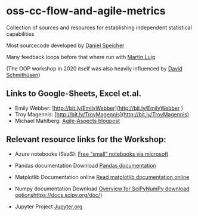 # oss-cc-flow-and-agile-metrics
Collection of sources and resources for establishing independent statistical capabilities

Most sourcecode developed by [Daniel Speicher](https://twitter.com/dsp_de)

Many feedback loops before that where run with [Martin Luig](https://twitter.com/leanluig)

(The OOP workshop in 2020 itself was also heavily influenced by [David Schmithüsen](https://twitter.com/schmithu))

## Links to Google-Sheets, Excel et.al.

* Emily Webber: [http://bit.ly/EmilyWebber](http://bit.ly/EmilyWebber )
* Troy Magennis: [http://bit.ly/TroyMagennis](http://bit.ly/TroyMagennis)
* Michael Mahlberg: [Agile-Aspects blogpost](http://agile-aspects.michaelmahlberg.com/2019/03/how-to-visualize-imho-most-important.html)

## Relevant resource links for the Workshop:

* Azure notebooks (SaaS): [Free “small” notebooks via microsoft](https://notebooks.azure.com)
* Pandas documentation Download [Pandas documentation](https://pandas.pydata.org/pandas-docs/stable/)
* Matplotlib Documentation online [Read matplotlib documentation online](https://matplotlib.org/contents.html)
* Numpy documentation Download [Overview for SciPyNumPy download options]()https://docs.scipy.org/doc/)

* Jupyter Project [Jupyter.org](https://jupyter.org)


